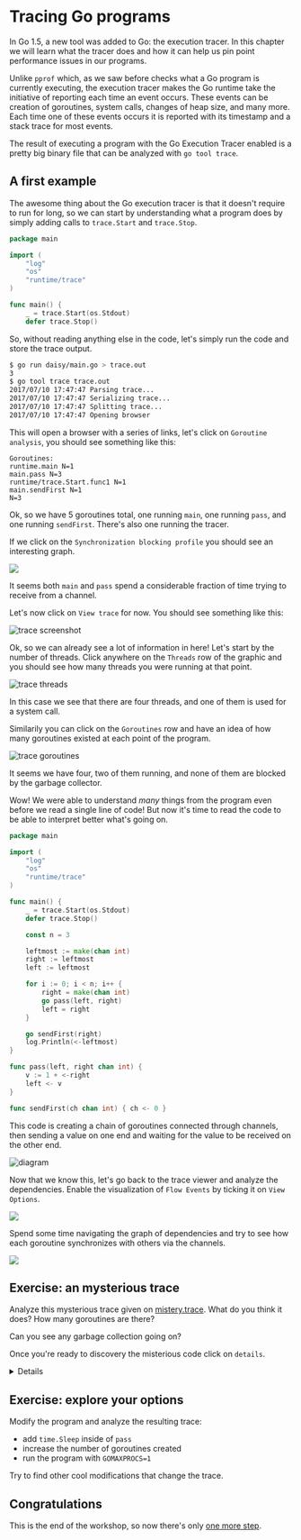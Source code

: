 # Tracing Go programs

In Go 1.5, a new tool was added to Go: the execution tracer.
In this chapter we will learn what the tracer does and how it can
help us pin point performance issues in our programs.

Unlike `pprof` which, as we saw before checks what a Go program is
currently executing, the execution tracer makes the Go runtime
take the initiative of reporting each time an event occurs.
These events can be creation of goroutines, system calls, changes
of heap size, and many more. Each time one of these events occurs
it is reported with its timestamp and a stack trace for most events.

The result of executing a program with the Go Execution Tracer enabled
is a pretty big binary file that can be analyzed with  `go tool trace`.

## A first example

The awesome thing about the Go execution tracer is that it doesn't require
to run for long, so we can start by understanding what a program does by
simply adding calls to `trace.Start` and `trace.Stop`.

[embedmd]:# (daisy/main.go /package main/ /trace.Stop.*/)
```go
package main

import (
	"log"
	"os"
	"runtime/trace"
)

func main() {
	_ = trace.Start(os.Stdout)
	defer trace.Stop()
```

So, without reading anything else in the code, let's simply run the code and
store the trace output.

```bash
$ go run daisy/main.go > trace.out
3
$ go tool trace trace.out
2017/07/10 17:47:47 Parsing trace...
2017/07/10 17:47:47 Serializing trace...
2017/07/10 17:47:47 Splitting trace...
2017/07/10 17:47:47 Opening browser
```

This will open a browser with a series of links, let's click on `Goroutine
analysis`, you should see something like this:

```
Goroutines: 
runtime.main N=1 
main.pass N=3 
runtime/trace.Start.func1 N=1 
main.sendFirst N=1 
N=3 
```

Ok, so we have 5 goroutines total, one running `main`, one running `pass`,
and one running `sendFirst`. There's also one running the tracer.

If we click on the `Synchronization blocking profile` you should see an
interesting graph.

![](sync.png)

It seems both `main` and `pass` spend a considerable fraction of time trying
to receive from a channel.

Let's now click on `View trace` for now.
You should see something like this:

![trace screenshot](trace.png)

Ok, so we can already see a lot of information in here! Let's start by the number of
threads. Click anywhere on the `Threads` row of the graphic and you should see how many
threads you were running at that point.

![trace threads](threads.png)

In this case we see that there are four threads, and one of them is used for a system call.

Similarily you can click on the `Goroutines` row and have an idea of how many goroutines
existed at each point of the program.

![trace goroutines](goroutines.png)

It seems we have four, two of them running, and none of them are blocked by the garbage
collector.

Wow! We were able to understand *many* things from the program even before
we read a single line of code! But now it's time to read the code to be
able to interpret better what's going on.

[embedmd]:# (daisy/main.go /package main/ $)
```go
package main

import (
	"log"
	"os"
	"runtime/trace"
)

func main() {
	_ = trace.Start(os.Stdout)
	defer trace.Stop()

	const n = 3

	leftmost := make(chan int)
	right := leftmost
	left := leftmost

	for i := 0; i < n; i++ {
		right = make(chan int)
		go pass(left, right)
		left = right
	}

	go sendFirst(right)
	log.Println(<-leftmost)
}

func pass(left, right chan int) {
	v := 1 + <-right
	left <- v
}

func sendFirst(ch chan int) { ch <- 0 }
```

This code is creating a chain of goroutines connected through channels, then sending a
value on one end and waiting for the value to be received on the other end.

![diagram](diagram.png)

Now that we know this, let's go back to the trace viewer and analyze the dependencies.
Enable the visualization of `Flow Events` by ticking it on `View Options`.

![](view-options.png)

Spend some time navigating the graph of dependencies and try to see how each goroutine
synchronizes with others via the channels.

![](flow-events.png)

## Exercise: an mysterious trace

Analyze this mysterious trace given on [mistery.trace](mistery.trace).
What do you think it does? How many goroutines are there?

Can you see any garbage collection going on?

Once you're ready to discovery the misterious code click on `details`.

<details>

The misterious trace belongs to an execution of [ping-pong/main.go](ping-pong/main.go).

[embedmd]:# (ping-pong/main.go /package main/ $)
```go
package main

import (
	"log"
	"os"
	"runtime/trace"
	"time"
)

func main() {
	_ = trace.Start(os.Stdout)
	defer trace.Stop()

	table := make(chan int)
	go player(table, "ping")
	go player(table, "pong")

	table <- 0
	time.Sleep(time.Second)
	ball := <-table
	close(table)
	log.Printf("played %d turns", ball)

	// runtime.GC()
	// _ = pprof.WriteHeapProfile(os.Stdout)
}

func player(table chan int, name string) {
	for ball := range table {
		log.Printf("%d\t%s", ball, name)
		table <- ball + 1
	}
}
```

That's an interesting program. If you feel like it, maybe it's worth using `pprof`
to analyze where the memory is being allocated.

</details>

## Exercise: explore your options

Modify the program and analyze the resulting trace:

- add `time.Sleep` inside of `pass`
- increase the number of goroutines created
- run the program with `GOMAXPROCS=1`

Try to find other cool modifications that change the trace.

## Congratulations



This is the end of the workshop, so now there's only [one more step](../../congratulations.md).

